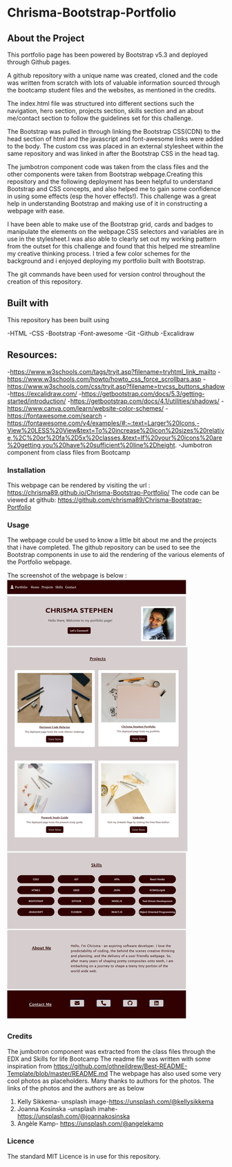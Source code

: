 # Chrisma-Bootstrap-Portfolio


## About the Project

This portfolio page has been powered by Bootstrap v5.3 and deployed through Github pages.

A github repository with a unique name was created, cloned and the code was written from scratch with lots of valuable information sourced through the bootcamp student files and the websites, as mentioned in the credits.

The index.html file was structured into different sections such the navigation, hero section, projects section, skills section and an about me/contact section to follow the guidelines set for this challenge.

The Bootstrap was pulled in through linking the Bootstrap CSS(CDN) to the head section of html and the javascript and font-awesome links were added to the body. The custom css was placed in an external stylesheet within the same repository and was linked in after the Bootstrap CSS in the head tag.

The jumbotron component code was taken from the class files and the other components were taken from Bootstrap webpage.Creating this repository and the following deployment has been helpful to understand Bootstrap and CSS concepts, and also helped me to gain some confidence in using some effects (esp the hover effects!). This challenge was a great help in understanding Bootstrap and making use of it in constructing a webpage with ease.

I have been able to make use of the Bootstrap grid, cards and badges to manipulate the elements on the webpage.CSS selectors and variables are in use in the stylesheet.I was also able to clearly set out my working pattern from the outset for this challenge and found that this helped me streamline my creative thinking process. I tried a few color schemes for the background and i enjoyed deploying my portfolio built with Bootstrap.

The git commands have been used for version control throughout the creation of this repository.

## Built with

This repository has been built using 

-HTML
-CSS 
-Bootstrap
-Font-awesome
-Git 
-Github 
-Excalidraw

## Resources:

-https://www.w3schools.com/tags/tryit.asp?filename=tryhtml_link_mailto
-https://www.w3schools.com/howto/howto_css_force_scrollbars.asp
-https://www.w3schools.com/css/tryit.asp?filename=trycss_buttons_shadow
-https://excalidraw.com/
-https://getbootstrap.com/docs/5.3/getting-started/introduction/
-https://getbootstrap.com/docs/4.1/utilities/shadows/
-https://www.canva.com/learn/website-color-schemes/
-https://fontawesome.com/search
-https://fontawesome.com/v4/examples/#:~:text=Larger%20Icons,-View%20LESS%20View&text=To%20increase%20icon%20sizes%20relative,%2C%20or%20fa%2D5x%20classes.&text=If%20your%20icons%20are%20getting,you%20have%20sufficient%20line%2Dheight.
-Jumbotron component from class files from Bootcamp

### Installation

This webpage can be rendered by visiting the url : https://chrisma89.github.io/Chrisma-Bootstrap-Portfolio/
The code can be viewed at github: https://github.com/chrisma89/Chrisma-Bootstrap-Portfolio

### Usage

The webpage could be used to know a little bit about me and the projects that i have completed. The github repository can be used to see the Bootstrap components in use to aid the rendering of the various elements of the Portfolio webpage. 

The screenshot of the webpage is below : ![webpagescreenshot](/images/webpagescreenshot.png)

### Credits

The jumbotron component was extracted from the class files through the EDX and Skills for life Bootcamp
The readme file was written with some inspiration from https://github.com/othneildrew/Best-README-Template/blob/master/README.md
The webpage has also used some very cool photos as placeholders. Many thanks to authors for the photos. The links of the photos and the authors are as below
1. Kelly Sikkema- unsplash image-https://unsplash.com/@kellysikkema
2. Joanna Kosinska -unsplash imahe-https://unsplash.com/@joannakosinska
3. Angèle Kamp-
https://unsplash.com/@angelekamp


### Licence
The standard MIT Licence is in use for this repository.

